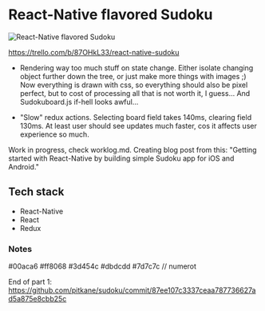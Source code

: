 # React-Native flavored Sudoku

![React-Native flavored Sudoku](https://drie.google.com/uc?export=download&id=0BwWdduICTQArdmswdWh0LXVuWXM)

https://trello.com/b/87OHkL33/react-native-sudoku

- Rendering way too much stuff on state change. Either isolate changing object further down the tree, or just make more things with images ;) Now everything is drawn with css, so everything should also be pixel perfect, but to cost of processing all that is not worth it, I guess... And Sudokuboard.js if-hell looks awful...

- "Slow" redux actions. Selecting board field takes 140ms, clearing field 130ms. At least user should see updates much faster, cos it affects user experience so much.

Work in progress, check worklog.md. Creating blog post from this: "Getting started with React-Native by building simple Sudoku app for iOS and Android."


## Tech stack
* React-Native
* React
* Redux

### Notes

#00aca6
#ff8068
#3d454c
#dbdcdd
#7d7c7c // numerot

End of part 1: https://github.com/pitkane/sudoku/commit/87ee107c3337ceaa787736627ad5a875e8cbb25c
